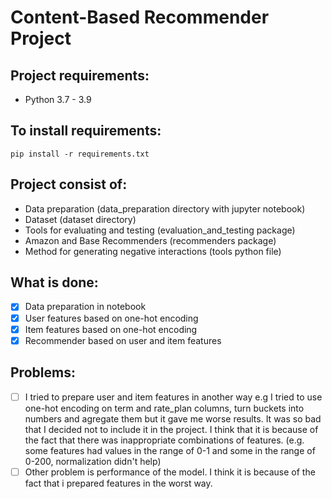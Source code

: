 # Content-Based Recommender Project

## Project requirements:
- Python 3.7 - 3.9

## To install requirements:
```
pip install -r requirements.txt
```

## Project consist of:
- Data preparation (data_preparation directory with jupyter notebook)
- Dataset (dataset directory)
- Tools for evaluating and testing (evaluation_and_testing package)
- Amazon and Base Recommenders (recommenders package)
- Method for generating negative interactions (tools python file)

## What is done:
- [x] Data preparation in notebook
- [x] User features based on one-hot encoding
- [x] Item features based on one-hot encoding
- [x] Recommender based on user and item features

## Problems:
- [ ] I tried to prepare user and item features in another way e.g I tried
to use one-hot encoding on term and rate_plan columns, turn buckets into numbers
and agregate them but it gave me worse results. It was so bad that I decided not to
include it in the project. I think that it is because of the fact that there was 
inappropriate combinations of features. (e.g. some features had values in the range of 0-1 and some in the range of 0-200,
normalization didn't help)
- [ ] Other problem is performance of the model. I think it is because of the fact that
i prepared features in the worst way.